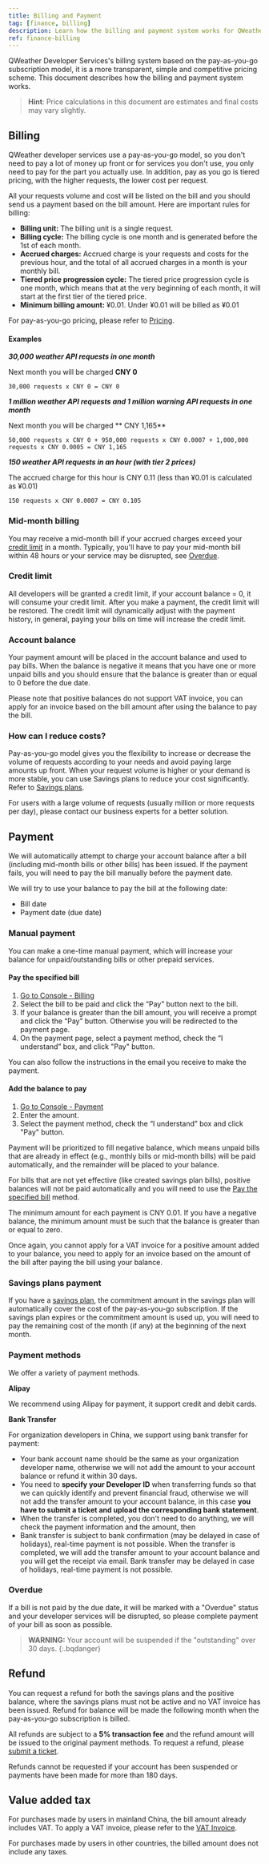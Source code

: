 ```yaml
---
title: Billing and Payment
tag: [finance, billing]
description: Learn how the billing and payment system works for QWeather Develop Services.
ref: finance-billing
---
```


QWeather Developer Services's billing system based on the pay-as-you-go subscription model, it is a more transparent, simple and competitive pricing scheme. This document describes how the billing and payment system works.

> **Hint**: Price calculations in this document are estimates and final costs may vary slightly.

## Billing

QWeather developer services use a pay-as-you-go model, so you don't need to pay a lot of money up front or for services you don't use, you only need to pay for the part you actually use. In addition, pay as you go is tiered pricing, with the higher requests, the lower cost per request.

All your requests volume and cost will be listed on the bill and you should send us a payment based on the bill amount. Here are important rules for billing:

- **Billing unit:** The billing unit is a single request.
- **Billing cycle:** The billing cycle is one month and is generated before the 1st of each month.
- **Accrued charges:** Accrued charge is your requests and costs for the previous hour, and the total of all accrued charges in a month is your monthly bill.
- **Tiered price progression cycle:** The tiered price progression cycle is one month, which means that at the very beginning of each month, it will start at the first tier of the tiered price.
- **Minimum billing amount:** ¥0.01. Under ¥0.01 will be billed as ¥0.01

For pay-as-you-go pricing, please refer to [Pricing](/en/docs/finance/pricing/).

#### Examples

***30,000 weather API requests in one month***

Next month you will be charged **CNY 0**

```
30,000 requests x CNY 0 = CNY 0
```

***1 million weather API requests and 1 million warning API requests in one month***

Next month you will be charged ** CNY 1,165**

```
50,000 requests x CNY 0 + 950,000 requests x CNY 0.0007 + 1,000,000 requests x CNY 0.0005 = CNY 1,165
```

***150 weather API requests in an hour (with tier 2 prices)***

The accrued charge for this hour is CNY 0.11 (less than ¥0.01 is calculated as ¥0.01)

```
150 requests x CNY 0.0007 = CNY 0.105
```

### Mid-month billing

You may receive a mid-month bill if your accrued charges exceed your [credit limit](#credit-limit) in a month. Typically, you'll have to pay your mid-month bill within 48 hours or your service may be disrupted, see [Overdue](#overdue).

### Credit limit

All developers will be granted a credit limit, if your account balance = 0, it will consume your credit limit. After you make a payment, the credit limit will be restored. The credit limit will dynamically adjust with the payment history, in general, paying your bills on time will increase the credit limit.

### Account balance

Your payment amount will be placed in the account balance and used to pay bills. When the balance is negative it means that you have one or more unpaid bills and you should ensure that the balance is greater than or equal to 0 before the due date.

Please note that positive balances do not support VAT invoice, you can apply for an invoice based on the bill amount after using the balance to pay the bill.

### How can I reduce costs?

Pay-as-you-go model gives you the flexibility to increase or decrease the volume of requests according to your needs and avoid paying large amounts up front. When your request volume is higher or your demand is more stable, you can use Savings plans to reduce your cost significantly. Refer to [Savings plans](/docs/finance/savings-plans/).

For users with a large volume of requests (usually million or more requests per day), please contact our business experts for a better solution.

## Payment

We will automatically attempt to charge your account balance after a bill (including mid-month bills or other bills) has been issued. If the payment fails, you will need to pay the bill manually before the payment date.

We will try to use your balance to pay the bill at the following date:

- Bill date
- Payment date (due date)

### Manual payment

You can make a one-time manual payment, which will increase your balance for unpaid/outstanding bills or other prepaid services.

#### Pay the specified bill

1. [Go to Console - Billing](https://console.qweather.com/finance/billing/)
2. Select the bill to be paid and click the “Pay” button next to the bill.
3. If your balance is greater than the bill amount, you will receive a prompt and click the “Pay” button. Otherwise you will be redirected to the payment page.
4. On the payment page, select a payment method, check the “I understand” box, and click "Pay" button.

You can also follow the instructions in the email you receive to make the payment.

#### Add the balance to pay

1. [Go to Console - Payment](https://console.qweather.com/finance/payment/)
2. Enter the amount.
3. Select the payment method, check the “I understand” box and click "Pay" button.

Payment will be prioritized to fill negative balance, which means unpaid bills that are already in effect (e.g., monthly bills or mid-month bills) will be paid automatically, and the remainder will be placed to your balance.

For bills that are not yet effective (like created savings plan bills), positive balances will not be paid automatically and you will need to use the [Pay the specified bill](/en/docs/finance/billing-and-payment/#pay-the-specified-bill) method.

The minimum amount for each payment is CNY 0.01. If you have a negative balance, the minimum amount must be such that the balance is greater than or equal to zero.

Once again, you cannot apply for a VAT invoice for a positive amount added to your balance, you need to apply for an invoice based on the amount of the bill after paying the bill using your balance.

### Savings plans payment

If you have a [savings plan](/en/docs/finance/savings-plans/), the commitment amount in the savings plan will automatically cover the cost of the pay-as-you-go subscription. If the savings plan expires or the commitment amount is used up, you will need to pay the remaining cost of the month (if any) at the beginning of the next month.

### Payment methods

We offer a variety of payment methods.

**Alipay**

We recommend using Alipay for payment, it support credit and debit cards.

**Bank Transfer** 

For organization developers in China, we support using bank transfer for payment:

- Your bank account name should be the same as your organization developer name, otherwise we will not add the amount to your account balance or refund it within 30 days.
- You need to **specify your Developer ID** when transferring funds so that we can quickly identify and prevent financial fraud, otherwise we will not add the transfer amount to your account balance, in this case **you have to submit a ticket and upload the corresponding bank statement**. 
- When the transfer is completed, you don't need to do anything, we will check the payment information and the amount, then 
- Bank transfer is subject to bank confirmation (may be delayed in case of holidays), real-time payment is not possible. When the transfer is completed, we will add the transfer amount to your account balance and you will get the receipt via email. Bank transfer may be delayed in case of holidays, real-time payment is not possible. 

### Overdue

If a bill is not paid by the due date, it will be marked with a "Overdue" status and your developer services will be disrupted, so please complete payment of your bill as soon as possible.

> **WARNING:** Your account will be suspended if the "outstanding" over 30 days.
{:.bqdanger}

## Refund

You can request a refund for both the savings plans and the positive balance, where the savings plans must not be active and no VAT invoice has been issued. Refund for balance will be made the following month when the pay-as-you-go subscription is billed.

All refunds are subject to a **5% transaction fee** and the refund amount will be issued to the original payment methods. To request a refund, please [submit a ticket](https://console.qweather.com/support/ticket/new/).

Refunds cannot be requested if your account has been suspended or payments have been made for more than 180 days.

## Value added tax

For purchases made by users in mainland China, the bill amount already includes VAT. To apply a VAT invoice, please refer to the [VAT Invoice](/en/docs/finance/vat-invoice/).

For purchases made by users in other countries, the billed amount does not include any taxes.
